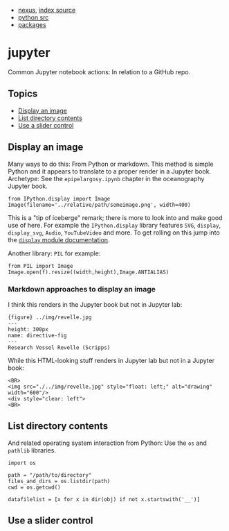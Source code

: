 - [nexus](https://robfatland.github.io/nexus), [index source](https://github.com/robfatland/nexus/blob/gh-pages/index.md)
- [python src](https://github.com/robfatland/nexus/blob/gh-pages/python/index.md)
- [packages](https://github.com/robfatland/nexus/blob/gh-pages/python/packages.md)


# jupyter


Common Jupyter notebook actions: In relation to a GitHub repo. 


## Topics


- [Display an image](#display-an-image)
- [List directory contents](#list-directory-contents)
- [Use a slider control](#use-a-slider-control)


## Display an image


Many ways to do this: From Python or markdown. This method is simple Python and it appears 
to translate to a proper render in a Jupyter book. Archetype: See the `epipelargosy.ipynb`
chapter in the oceanography Jupyter book.


```
from IPython.display import Image
Image(filename='../relative/path/someimage.png', width=400)
```

This is a "tip of iceberge" remark; there is more to look into and make good use of here. For
example the `IPython.display` library features `SVG`, `display`, `display_svg`, `Audio`, `YouTubeVideo`
and more. To get rolling on this jump into the
[`display` module documentation](https://ipython.readthedocs.io/en/8.26.0/api/generated/IPython.display.html).


Another library: `PIL` for example:


```
from PIL import Image
Image.open(f).resize((width,height),Image.ANTIALIAS)
```


### Markdown approaches to display an image


I think this renders in the Jupyter book but not in Jupyter lab: 


```
{figure} ../img/revelle.jpg
---
height: 300px
name: directive-fig
---
Research Vessel Revelle (Scripps)
```


While this HTML-looking stuff renders in Jupyter lab but not in a Jupyter book: 


```
<BR>
<img src="./../img/revelle.jpg" style="float: left;" alt="drawing" width="600"/>
<div style="clear: left">
<BR>
```


## List directory contents

And related operating system interaction from Python: Use the `os` and `pathlib` libraries.

```
import os

path = "/path/to/directory"
files_and_dirs = os.listdir(path)
cwd = os.getcwd()
```

```
datafilelist = [x for x in dir(obj) if not x.startswith('__')]
```


## Use a slider control

